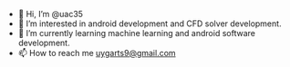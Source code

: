- 👋 Hi, I’m @uac35
- 👀 I’m interested in android development and CFD solver development.
- 🌱 I’m currently learning machine learning and android software development.
- 📫 How to reach me uygarts9@gmail.com

<!---
uac35/uac35 is a ✨ special ✨ repository because its `README.md` (this file) appears on your GitHub profile.
You can click the Preview link to take a look at your changes.
--->
